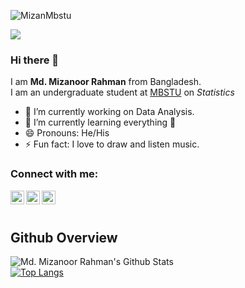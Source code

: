 

![MizanMbstu](Asset/MizanMbstu.png)
<!--- Hit count -->


 

 <img src="https://komarev.com/ghpvc/?username=MizanMbstu">
 

 
 ### Hi there 👋
I am **Md. Mizanoor Rahman** from Bangladesh.
<br/>
I am an undergraduate student at [MBSTU](http://mbstu.ac.bd/) on *Statistics* 



- 🔭 I’m currently working on Data Analysis.
- 🌱 I’m currently learning everything 🤣
- 😄 Pronouns: He/His
- ⚡ Fun fact: I love to draw and listen music.


### Connect with me:

[<img align="left" alt="Mizanoor Rahman | LinkedIn" width="22px" src="https://cdn.jsdelivr.net/npm/simple-icons@v3/icons/linkedin.svg" />][linkedin]
[<img align="left" alt="Mizanoor Rahman | Instagram" width="22px" src="https://cdn.jsdelivr.net/npm/simple-icons@v3/icons/instagram.svg" />][instagram]
[<img align="left" alt="Mizanoor Rahman | Facebook" width="22px" src="https://cdn.jsdelivr.net/npm/simple-icons@v3/icons/facebook.svg" />][facebook]


<br/>
<br/>



 
## Github Overview

<img align="left" alt="Md. Mizanoor Rahman's Github Stats" src="https://github-readme-stats.vercel.app/api?username=MizanMbstu&show_icons=true" />   &nbsp;
<br />
[![Top Langs](https://github-readme-stats.vercel.app/api/top-langs/?username=MizanMbstu&layout=compact)](https://github.com/anuraghazra/github-readme-stats) 
<br />
 <!---![Top topics](https://sue445-github-readme-stats.vercel.app/api/top-topics/?username=MizanMbstu) --->
<br />




[linkedin]:https://www.linkedin.com/in/mmr-tutul
[instagram]:https://www.instagram.com/_mmr_tutul_/
[facebook]:https://www.facebook.com/mmrtutul.3/




